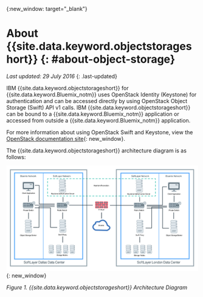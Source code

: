 {:new_window: target="_blank"}

# About {{site.data.keyword.objectstorageshort}}  {: #about-object-storage} 

*Last updated: 29 July 2016*
{: .last-updated}


IBM {{site.data.keyword.objectstorageshort}} for {{site.data.keyword.Bluemix_notm}} uses OpenStack Identity (Keystone) for authentication and can be accessed directly by using OpenStack Object Storage (Swift) API v1 calls. IBM {{site.data.keyword.objectstorageshort}} can be bound to a {{site.data.keyword.Bluemix_notm}} application or accessed from outside a {{site.data.keyword.Bluemix_notm}} application. 

For more information about using OpenStack Swift and Keystone, view the [OpenStack documentation site](http://docs.openstack.org){: new_window}.

The {{site.data.keyword.objectstorageshort}} architecture diagram is as follows:

[![{{site.data.keyword.objectstorageshort}} Architecture Diagram](images/ObjectStorageArchitectureDiagram.png)](https://github.com/IBM-Bluemix/docs/tree/master/services/ObjectStorage/images/ObjectStorageArchitectureDiagram.png){: new_window}

*Figure 1. {{site.data.keyword.objectstorageshort}} Architecture Diagram*

